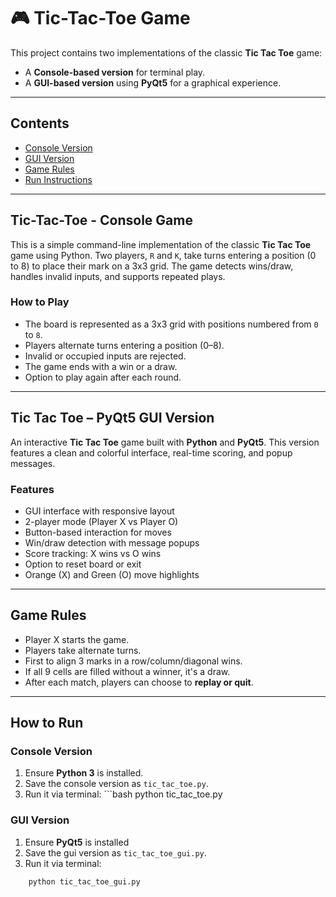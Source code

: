 # 🎮 Tic-Tac-Toe Game

This project contains two implementations of the classic **Tic Tac Toe** game:
- A **Console-based version** for terminal play.
- A **GUI-based version** using **PyQt5** for a graphical experience.

---

##  Contents

- [Console Version](#-tic-tac-toe---console-game)
- [GUI Version](#-tic-tac-toe--pyqt5-gui-version)
- [Game Rules](#-game-rules)
- [Run Instructions](#-how-to-run)

---

##  Tic-Tac-Toe - Console Game

This is a simple command-line implementation of the classic **Tic Tac Toe** game using Python. Two players, `R` and `K`, take turns entering a position (0 to 8) to place their mark on a 3x3 grid. The game detects wins/draw, handles invalid inputs, and supports repeated plays.

###  How to Play

- The board is represented as a 3x3 grid with positions numbered from `0` to `8`.
- Players alternate turns entering a position (0–8).
- Invalid or occupied inputs are rejected.
- The game ends with a win or a draw.
- Option to play again after each round.

---

##  Tic Tac Toe – PyQt5 GUI Version

An interactive **Tic Tac Toe** game built with **Python** and **PyQt5**. This version features a clean and colorful interface, real-time scoring, and popup messages.

###  Features

- GUI interface with responsive layout
- 2-player mode (Player X vs Player O)
- Button-based interaction for moves
- Win/draw detection with message popups
- Score tracking: X wins vs O wins
- Option to reset board or exit
- Orange (X) and Green (O) move highlights

---

##  Game Rules

- Player X starts the game.
- Players take alternate turns.
- First to align 3 marks in a row/column/diagonal wins.
- If all 9 cells are filled without a winner, it's a draw.
- After each match, players can choose to **replay or quit**.

---

##  How to Run

### Console Version

1. Ensure **Python 3** is installed.
2. Save the console version as `tic_tac_toe.py`.
3. Run it via terminal: ```bash  python tic_tac_toe.py



### GUI Version

1. Ensure **PyQt5** is installed
2. Save the gui version as `tic_tac_toe_gui.py`.
3. Run it via terminal:

```bash
    python tic_tac_toe_gui.py